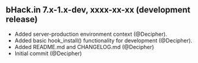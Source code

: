 bHack.in 7.x-1.x-dev, xxxx-xx-xx (development release)
--------------------------------------------------------------------------------

* Added server-production environment context (@Decipher).
* Added basic hook_install() functionality for development (@Decipher).
* Added README.md and CHANGELOG.md (@Decipher)
* Initial commit (@Decipher)
